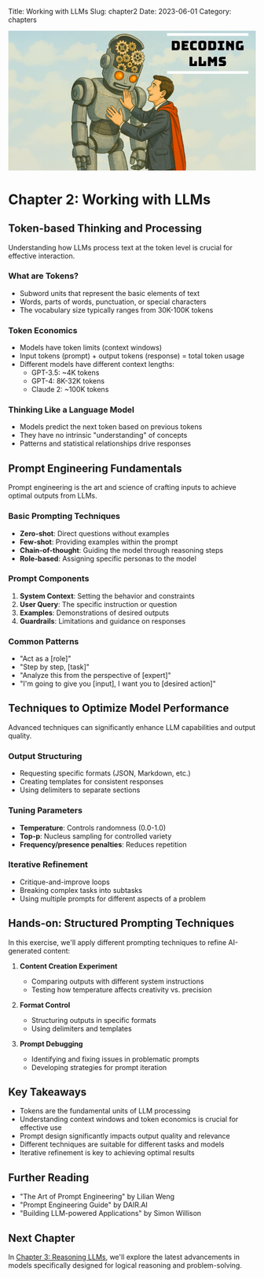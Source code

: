 Title: Working with LLMs
Slug: chapter2
Date: 2023-06-01
Category: chapters

![Working with LLMs](https://github.com/hargunoberoi/gap/blob/main/docs/images/c2.png?raw=true)

# Chapter 2: Working with LLMs

## Token-based Thinking and Processing

Understanding how LLMs process text at the token level is crucial for effective interaction.

### What are Tokens?

- Subword units that represent the basic elements of text
- Words, parts of words, punctuation, or special characters
- The vocabulary size typically ranges from 30K-100K tokens

### Token Economics

- Models have token limits (context windows)
- Input tokens (prompt) + output tokens (response) = total token usage
- Different models have different context lengths:
  - GPT-3.5: ~4K tokens
  - GPT-4: 8K-32K tokens
  - Claude 2: ~100K tokens

### Thinking Like a Language Model

- Models predict the next token based on previous tokens
- They have no intrinsic "understanding" of concepts
- Patterns and statistical relationships drive responses

## Prompt Engineering Fundamentals

Prompt engineering is the art and science of crafting inputs to achieve optimal outputs from LLMs.

### Basic Prompting Techniques

- **Zero-shot**: Direct questions without examples
- **Few-shot**: Providing examples within the prompt
- **Chain-of-thought**: Guiding the model through reasoning steps
- **Role-based**: Assigning specific personas to the model

### Prompt Components

1. **System Context**: Setting the behavior and constraints
2. **User Query**: The specific instruction or question
3. **Examples**: Demonstrations of desired outputs
4. **Guardrails**: Limitations and guidance on responses

### Common Patterns

- "Act as a [role]"
- "Step by step, [task]"
- "Analyze this from the perspective of [expert]"
- "I'm going to give you [input], I want you to [desired action]"

## Techniques to Optimize Model Performance

Advanced techniques can significantly enhance LLM capabilities and output quality.

### Output Structuring

- Requesting specific formats (JSON, Markdown, etc.)
- Creating templates for consistent responses
- Using delimiters to separate sections

### Tuning Parameters

- **Temperature**: Controls randomness (0.0-1.0)
- **Top-p**: Nucleus sampling for controlled variety
- **Frequency/presence penalties**: Reduces repetition

### Iterative Refinement

- Critique-and-improve loops
- Breaking complex tasks into subtasks
- Using multiple prompts for different aspects of a problem

## Hands-on: Structured Prompting Techniques

In this exercise, we'll apply different prompting techniques to refine AI-generated content:

1. **Content Creation Experiment**

   - Comparing outputs with different system instructions
   - Testing how temperature affects creativity vs. precision

2. **Format Control**

   - Structuring outputs in specific formats
   - Using delimiters and templates

3. **Prompt Debugging**
   - Identifying and fixing issues in problematic prompts
   - Developing strategies for prompt iteration

## Key Takeaways

- Tokens are the fundamental units of LLM processing
- Understanding context windows and token economics is crucial for effective use
- Prompt design significantly impacts output quality and relevance
- Different techniques are suitable for different tasks and models
- Iterative refinement is key to achieving optimal results

## Further Reading

- "The Art of Prompt Engineering" by Lilian Weng
- "Prompt Engineering Guide" by DAIR.AI
- "Building LLM-powered Applications" by Simon Willison

## Next Chapter

In [Chapter 3: Reasoning LLMs](chapter3.html), we'll explore the latest advancements in models specifically designed for logical reasoning and problem-solving.
